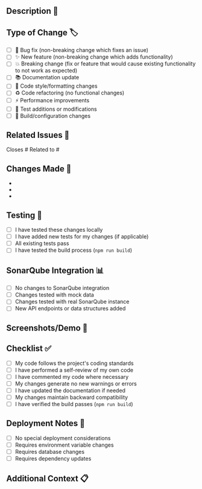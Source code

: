 ## Description 📝
<!-- Provide a brief description of the changes in this pull request -->

## Type of Change 🏷️
<!-- Mark the relevant option with an "x" -->
- [ ] 🐛 Bug fix (non-breaking change which fixes an issue)
- [ ] ✨ New feature (non-breaking change which adds functionality)
- [ ] 💥 Breaking change (fix or feature that would cause existing functionality to not work as expected)
- [ ] 📚 Documentation update
- [ ] 🎨 Code style/formatting changes
- [ ] ♻️ Code refactoring (no functional changes)
- [ ] ⚡ Performance improvements
- [ ] 🧪 Test additions or modifications
- [ ] 🔧 Build/configuration changes

## Related Issues 🔗
<!-- Link any related issues using #issue_number -->
Closes #
Related to #

## Changes Made 🔄
<!-- List the main changes made in this PR -->
- 
- 
- 

## Testing 🧪
<!-- Describe the tests you ran and how to reproduce them -->
- [ ] I have tested these changes locally
- [ ] I have added new tests for my changes (if applicable)
- [ ] All existing tests pass
- [ ] I have tested the build process (`npm run build`)

## SonarQube Integration 📊
<!-- If changes affect SonarQube integration, describe them -->
- [ ] No changes to SonarQube integration
- [ ] Changes tested with mock data
- [ ] Changes tested with real SonarQube instance
- [ ] New API endpoints or data structures added

## Screenshots/Demo 📸
<!-- If applicable, add screenshots or a demo video showing your changes -->

## Checklist ✅
<!-- Mark completed items with an "x" -->
- [ ] My code follows the project's coding standards
- [ ] I have performed a self-review of my own code
- [ ] I have commented my code where necessary
- [ ] My changes generate no new warnings or errors
- [ ] I have updated the documentation if needed
- [ ] My changes maintain backward compatibility
- [ ] I have verified the build passes (`npm run build`)

## Deployment Notes 🚀
<!-- Any special deployment considerations -->
- [ ] No special deployment considerations
- [ ] Requires environment variable changes
- [ ] Requires database changes
- [ ] Requires dependency updates

## Additional Context 📋
<!-- Add any other context about the pull request here -->